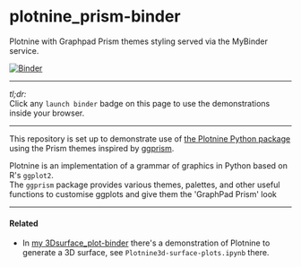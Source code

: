 # plotnine_prism-binder
Plotnine with Graphpad Prism themes styling served via the MyBinder service.

[![Binder](https://mybinder.org/badge_logo.svg)](https://mybinder.org/v2/gh/fomightez/plotnine_prism-binder/HEAD?urlpath=%2Flab%2Ftree%2Findex.ipynb)

---------------------

*tl;dr:*  
Click any `launch binder` badge on this page to use the demonstrations inside your browser.

-----------

This repository is set up to demonstrate use of [the Plotnine Python package](https://plotnine.org/) using the Prism themes inspired by [ggprism][1].

Plotnine is an implementation of a grammar of graphics in Python based on R's `ggplot2`.  
The `ggprism` package provides various themes, palettes, and other useful functions to customise ggplots and give them the 'GraphPad Prism' look


-------------------


#### Related

- In [my 3Dsurface_plot-binder](https://github.com/fomightez/3Dsurface_plot-binder) there's a demonstration of Plotnine to generate a 3D surface, see `Plotnine3d-surface-plots.ipynb` there.



[1]: https://github.com/csdaw/ggprism/